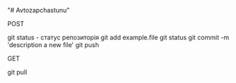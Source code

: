 "# Avtozapchastunu" 

POST

git status - статус репозиторія
git add example.file
git status
git commit -m 'description a new file'
git push

GET

git pull
